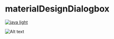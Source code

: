 # materialDesignDialogbox

[![java light](https://github.com/sahityakumarsuman/materialDesignDialogbox/ScreenShots/chooser_dialog.jpeg)](https://github.com/sahityakumarsuman/materialDesignDialogbox/ScreenShots/dialog.jpeg)

![Alt text](https://github.com/sahityakumarsuman/materialDesignDialogbox/ScreenShots/dialog.jpeg "Optional title")
